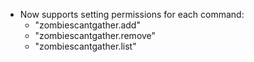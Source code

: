 - Now supports setting permissions for each command:
  - "zombiescantgather.add"
  - "zombiescantgather.remove"
  - "zombiescantgather.list"